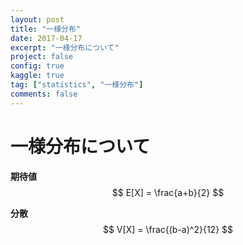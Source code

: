 ```yaml
---
layout: post
title: "一様分布"
date: 2017-04-17
excerpt: "一様分布について"
project: false
config: true
kaggle: true
tag: ["statistics", "一様分布"]
comments: false
---
```


# 一様分布について

**期待値**  
$$
E[X] = \frac{a+b}{2}
$$

**分散**  
$$
V[X] = \frac{(b-a)^2}{12}
$$
